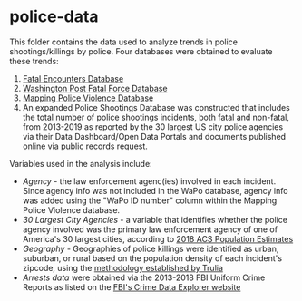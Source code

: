 # police-data
This folder contains the data used to analyze trends in police shootings/killings by police. Four databases were obtained to evaluate these trends:
1. [Fatal Encounters Database](https://fatalencounters.org/)
2. [Washington Post Fatal Force Database](https://github.com/washingtonpost/data-police-shootings/blob/master/fatal-police-shootings-data.csv)
3. [Mapping Police Violence Database](https://mappingpoliceviolence.org/s/MPVDatasetDownload.xlsx)
4. An expanded Police Shootings Database was constructed that includes the total number of police shootings incidents, both fatal and non-fatal, from 2013-2019 as reported by the 30 largest US city police agencies via their Data Dashboard/Open Data Portals and documents published online via public records request.

Variables used in the analysis include:
- *Agency* - the law enforcement agenc(ies) involved in each incident. Since agency info was not included in the WaPo database, agency info was added using the "WaPo ID number" column within the Mapping Police Violence database. 
- *30 Largest City Agencies* - a variable that identifies whether the police agency involved was the primary law enforcement agency of one of America's 30 largest cities, according to [2018 ACS Population Estimates](https://data.census.gov/cedsci/table?q=United%20States&g=0100000US.160000&tid=ACSDT1Y2018.B01003&hidePreview=true)
- *Geography* - Geographies of police killings were identified as urban, suburban, or rural based on the population density of each incident's zipcode, using the [methodology established by Trulia](http://jedkolko.com/wp-content/uploads/2015/05/full-ZCTA-urban-suburban-rural-classification.xlsx)
- *Arrests data* were obtained via the 2013-2018 FBI Uniform Crime Reports as listed on the [FBI's Crime Data Explorer website](https://crime-data-explorer.fr.cloud.gov/explorer/national/united-states/arrest)
